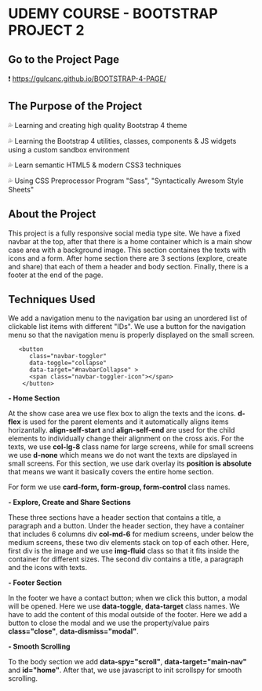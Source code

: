 # UDEMY COURSE - BOOTSTRAP PROJECT 2

## Go to the Project Page
❗ https://gulcanc.github.io/BOOTSTRAP-4-PAGE/

## The Purpose of the Project
💦 Learning and creating high quality Bootstrap 4 theme 

💦 Learning the Bootstrap 4 utilities, classes, components & JS widgets using a custom sandbox environment

💦 Learn semantic HTML5 & modern CSS3 techniques

💦 Using CSS Preprocessor Program "Sass", "Syntactically Awesom Style Sheets"

## About the Project

This project is a fully responsive social media type site. We have a fixed navbar at the top, after that there is a home container which is a main show case area with a background image. This section containes the texts with icons and a form. After home section there are 3 sections (explore, create and share) that each of them a header and body section. Finally, there is a footer at the end of the page. 

## Techniques Used 

We add a navigation menu to the navigation bar using an unordered list of clickable list items with different "IDs". We use a button for the navigation menu so that the navigation menu is properly displayed on the small screen.

       <button
          class="navbar-toggler"
          data-toggle="collapse"
          data-target="#navbarCollapse" >
          <span class="navbar-toggler-icon"></span>
        </button>

**- Home Section** 

At the show case area we use flex box to align the texts and the icons. **d-flex** is used for the parent elements and it automatically aligns items horizantally. **align-self-start** and **align-self-end** are used for the child elements to individually change their alignment on the cross axis. For the texts, we use **col-lg-8** class name for large screens, while for small screens we use **d-none** which means we do not want the texts are dipslayed in small screens. For this section, we use dark overlay its **position is absolute** that means we want it basically covers the entire home section. 

For form we use **card-form, form-group, form-control** class names. 

**- Explore, Create and Share Sections** 

These three sections have a header section that contains a title, a paragraph and a button. Under the header section, they have a container that includes 6 columns div **col-md-6** for medium screens, under below the medium screens, these two div elements stack on top of each other. Here, first div is the image and we use **img-fluid** class so that it fits inside the container for different sizes.  The second div contains a title, a paragraph and the icons with texts. 

**- Footer Section**

In the footer we have a contact button; when we click this button, a modal will be opened. Here we use **data-toggle**, **data-target** class names. We have to add the content of this modal outside of the footer. Here we add a button to close the modal and we use the property/value pairs **class="close"**, **data-dismiss="modal"**.

**- Smooth Scrolling**

To the body section we add **data-spy="scroll"**, **data-target="main-nav"** and **id="home"**. After that, we use javascript to init scrollspy for smooth scrolling.
























